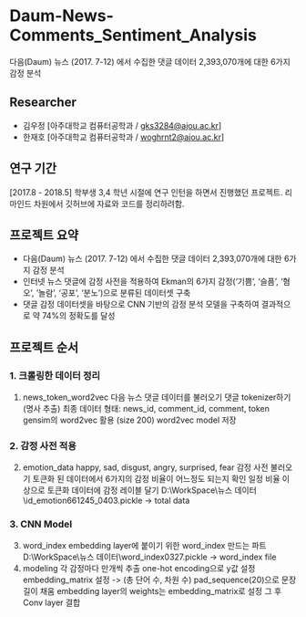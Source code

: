 # Daum-News-Comments_Sentiment_Analysis
다음(Daum) 뉴스 (2017. 7-12) 에서 수집한 댓글 데이터 2,393,070개에 대한 6가지 감정 분석

## Researcher
- 김우정 [아주대학교 컴퓨터공학과 / gks3284@ajou.ac.kr]
- 한재호 [아주대학교 컴퓨터공학과 / woghrnt2@ajou.ac.kr]

## 연구 기간
[2017.8 - 2018.5]
학부생 3,4 학년 시절에 연구 인턴을 하면서 진행했던 프로젝트. 리마인드 차원에서 깃허브에 자료와 코드를 정리하려함. 

## 프로젝트 요약
- 다음(Daum) 뉴스 (2017. 7-12) 에서 수집한 댓글 데이터 2,393,070개에 대한 6가지 감정 분석
- 인터넷 뉴스 댓글에 감정 사전을 적용하여 Ekman의 6가지 감정(‘기쁨’, ‘슬픔’, ‘혐오’, ’놀람’, ‘공포’, ‘분노’)으로 분류된 데이터셋 구축
- 댓글 감정 데이터셋을 바탕으로 CNN 기반의 감정 분석 모델을 구축하여 결과적으로 약 74%의 정확도를 달성

## 프로젝트 순서

### 1. 크롤링한 데이터 정리 
  1. news_token_word2vec
  다음 뉴스 댓글 데이터를 불러오기
  댓글 tokenizer하기 (명사 추출)
  최종 데이터 형태: news_id, comment_id, comment, token
  gensim의 word2vec 활용 (size 200)
  word2vec model 저장

### 2. 감정 사전 적용
 2. emotion_data
  happy, sad, disgust, angry, surprised, fear 감정 사전 불러오기
  토큰화 된 데이터에서 6가지의 감정 비율이 어느정도 되는지 확인
  일정 비율 이상으로 토큰화 데이터에 감정 레이블 달기
  D:\\WorkSpace\\뉴스 데이터\\id_emotion661245_0403.pickle -> total data
  
### 3. CNN Model
  3. word_index
  embedding layer에 붙이기 위한 word_index 만드는 파트
  D:\\WorkSpace\\뉴스 데이터\\word_index0327.pickle -> word_index file
  4. modeling
  각 감정마다 만개씩 추출
  one-hot encoding으로 y값 설정
  embedding_matrix 설정 -> (총 단어 수, 차원 수)
  pad_sequence(20)으로 문장 길이 채움
  embedding layer의 weights는 embedding_matrix로 설정
  그 후 Conv layer 결합
